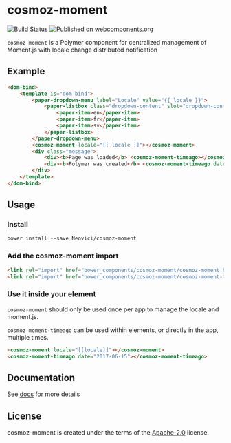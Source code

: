 cosmoz-moment
=============

[![Build Status](https://travis-ci.org/Neovici/cosmoz-moment.svg?branch=master)](https://travis-ci.org/Neovici/cosmoz-moment)
[![Published on webcomponents.org](https://img.shields.io/badge/webcomponents.org-published-blue.svg)](https://www.webcomponents.org/element/owner/my-element)

`cosmoz-moment` is a Polymer component for centralized management of Moment.js
with locale change distributed notification

## Example

```html
<dom-bind>
	<template is="dom-bind">
		<paper-dropdown-menu label="Locale" value="{{ locale }}">
			<paper-listbox class="dropdown-content" slot="dropdown-content" selected="0">
				<paper-item>en</paper-item>
				<paper-item>fr</paper-item>
				<paper-item>sv</paper-item>
			</paper-listbox>
		</paper-dropdown-menu>
		<cosmoz-moment locale="[[ locale ]]"></cosmoz-moment>
		<div class="message">
			<div><b>Page was loaded</b> <cosmoz-moment-timeago></cosmoz-moment-timeago><br/></div>
			<div><b>Polymer was created</b> <cosmoz-moment-timeago date="2015-05-27"></cosmoz-moment-timeago><br/></div>
		</div>
	</template>
</dom-bind>
```

## Usage

### Install

`bower install --save Neovici/cosmoz-moment`

### Add the cosmoz-moment import
```html
<link rel="import" href="bower_components/cosmoz-moment/cosmoz-moment.html" />
<link rel="import" href="bower_components/cosmoz-moment/cosmoz-moment-timeago.html" />
```

### Use it inside your element

`cosmoz-moment` should only be used once per app to manage the locale and moment.js.

`cosmoz-moment-timeago` can be used within elements, or directly in the app, multiple times.

```html
<cosmoz-moment locale="[[locale]]"></cosmoz-moment>
<cosmoz-moment-timeago date="2017-06-15"></cosmoz-moment-timeago>
```

## Documentation

See [docs](http://neovici.github.io/cosmoz-moment) for more details

## License

cosmoz-moment is created under the terms of the [Apache-2.0](https://github.com/Neovici/cosmoz-moment/blob/master/LICENSE) license.
